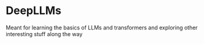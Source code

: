 # DeepLLMs
Meant for learning the basics of LLMs and transformers and exploring other interesting stuff along the way
